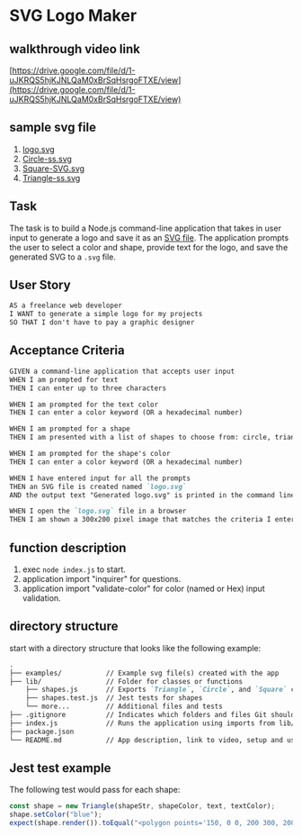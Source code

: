 # SVG Logo Maker

## walkthrough video link
[https://drive.google.com/file/d/1-uJKRQS5hjKJNLQaM0xBrSqHsrgoFTXE/view](https://drive.google.com/file/d/1-uJKRQS5hjKJNLQaM0xBrSqHsrgoFTXE/view)

## sample svg file
1. [logo.svg](./examples/logo.svg)
2. [Circle-ss.svg](./examples/Circle-ss.svg)
3. [Square-SVG.svg](./examples/Square-SVG.svg)
4. [Triangle-ss.svg](./examples/Triangle-ss.svg)

## Task

The task is to build a Node.js command-line application that takes in user input to generate a logo and save it as an [SVG file](https://en.wikipedia.org/wiki/Scalable_Vector_Graphics). The application prompts the user to select a color and shape, provide text for the logo, and save the generated SVG to a `.svg` file.

## User Story

```md
AS a freelance web developer
I WANT to generate a simple logo for my projects
SO THAT I don't have to pay a graphic designer
```

## Acceptance Criteria

```md
GIVEN a command-line application that accepts user input
WHEN I am prompted for text
THEN I can enter up to three characters

WHEN I am prompted for the text color
THEN I can enter a color keyword (OR a hexadecimal number)

WHEN I am prompted for a shape
THEN I am presented with a list of shapes to choose from: circle, triangle, and square

WHEN I am prompted for the shape's color
THEN I can enter a color keyword (OR a hexadecimal number)

WHEN I have entered input for all the prompts
THEN an SVG file is created named `logo.svg`
AND the output text "Generated logo.svg" is printed in the command line

WHEN I open the `logo.svg` file in a browser
THEN I am shown a 300x200 pixel image that matches the criteria I entered
```

## function description
1. exec `node index.js` to start.
2. application import "inquirer" for questions.
3. application import "validate-color" for color (named or Hex) input validation.

## directory structure
 start with a directory structure that looks like the following example:

```md
.  
├── examples/           // Example svg file(s) created with the app
├── lib/                // Folder for classes or functions
    ├── shapes.js       // Exports `Triangle`, `Circle`, and `Square` classes
    ├── shapes.test.js  // Jest tests for shapes
    └── more...         // Additional files and tests
├── .gitignore          // Indicates which folders and files Git should ignore
├── index.js            // Runs the application using imports from lib/
├── package.json
└── README.md           // App description, link to video, setup and usage instructions           
```

## Jest test example
The following test would pass for each shape:

```js
const shape = new Triangle(shapeStr, shapeColor, text, textColor);
shape.setColor("blue");
expect(shape.render()).toEqual("<polygon points='150, 0 0, 200 300, 200' fill='blue' />");
```



